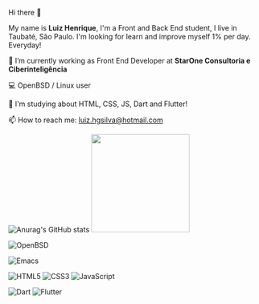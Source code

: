 
Hi there 👋

My name is **Luiz Henrique**, I'm a Front and Back End student, I live in Taubaté, São Paulo. I'm looking for learn and improve myself 1% per day. Everyday!

🔭 I’m currently working as Front End Developer at **StarOne Consultoria e Ciberinteligência**

:computer: OpenBSD / Linux user

🌱 I'm studying about HTML, CSS, JS, Dart and Flutter!

📫 How to reach me: luiz.hgsilva@hotmail.com

![Anurag's GitHub stats](https://github-readme-stats.vercel.app/api?username=silva-luiz&theme=dark&show_icons=true)
<img height="195em" src="https://github-readme-stats.vercel.app/api/top-langs/?username=silva-luiz&layout=compact&langs_count=7&theme=dark"/>

![OpenBSD](https://img.shields.io/badge/-OpenBSD-%23FCC771?style=for-the-badge&logo=openbsd&logoColor=black)

![Emacs](https://img.shields.io/badge/Emacs-%237F5AB6.svg?&style=for-the-badge&logo=gnu-emacs&logoColor=white)

![HTML5](https://img.shields.io/badge/html5-%23E34F26.svg?style=for-the-badge&logo=html5&logoColor=white) ![CSS3](https://img.shields.io/badge/css3-%231572B6.svg?style=for-the-badge&logo=css3&logoColor=white) ![JavaScript](https://img.shields.io/badge/javascript-%23323330.svg?style=for-the-badge&logo=javascript&logoColor=%23F7DF1E)

![Dart](https://img.shields.io/badge/dart-%230175C2.svg?style=for-the-badge&logo=dart&logoColor=white) ![Flutter](https://img.shields.io/badge/Flutter-%2302569B.svg?style=for-the-badge&logo=Flutter&logoColor=white)
</div>
